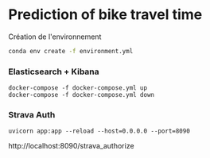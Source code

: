# Prediction of bike travel time

Création de l'environnement

```cmd
conda env create -f environment.yml
```

### Elasticsearch + Kibana
```
docker-compose -f docker-compose.yml up
docker-compose -f docker-compose.yml down
```

### Strava Auth

```
uvicorn app:app --reload --host=0.0.0.0 --port=8090
```

http://localhost:8090/strava_authorize



